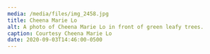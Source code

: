 ```yaml
---
media: /media/files/img_2458.jpg
title: Cheena Marie Lo
alt: A photo of Cheena Marie Lo in front of green leafy trees.
caption: Courtesy Cheena Marie Lo
date: 2020-09-03T14:46:00-0500
---
```

